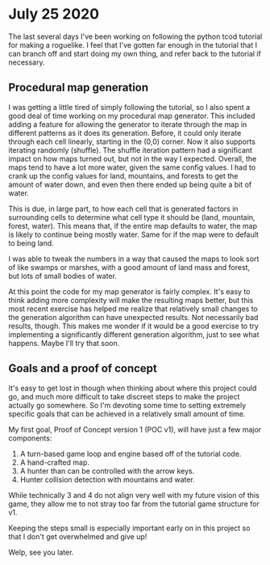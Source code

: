 # July 25 2020
The last several days I've been working on following the python tcod tutorial for making a roguelike. I feel that I've gotten far enough in the tutorial that I can branch off and start doing my own thing, and refer back to the tutorial if necessary.

## Procedural map generation
I was getting a little tired of simply following the tutorial, so I also spent a good deal of time working on my procedural map generator. This included adding a feature for allowing the generator to iterate through the map in different patterns as it does its generation. Before, it could only iterate through each cell linearly, starting in the (0,0) corner. Now it also supports iterating randomly (shuffle). The shuffle iteration pattern had a significant impact on how maps turned out, but not in the way I expected. Overall, the maps tend to have a lot more water, given the same config values. I had to crank up the config values for land, mountains, and forests to get the amount of water down, and even then there ended up being quite a bit of water.

This is due, in large part, to how each cell that is generated factors in surrounding cells to determine what cell type it should be (land, mountain, forest, water). This means that, if the entire map defaults to water, the map is likely to continue being mostly water. Same for if the map were to default to being land.

I was able to tweak the numbers in a way that caused the maps to look sort of like swamps or marshes, with a good amount of land mass and forest, but lots of small bodies of water.

At this point the code for my map generator is fairly complex. It's easy to think adding more complexity will make the resulting maps better, but this most recent exercise has helped me realize that relatively small changes to the generation algorithm can have unexpected results. Not necessarily bad results, though. This makes me wonder if it would be a good exercise to try implementing a significantly different generation algorithm, just to see what happens. Maybe I'll try that soon.

## Goals and a proof of concept
It's easy to get lost in though when thinking about where this project could go, and much more difficult to take discreet steps to make the project actually go somewhere. So I'm devoting some time to setting extremely specific goals that can be achieved in a relatively small amount of time.

My first goal, Proof of Concept version 1 (POC v1), will have just a few major components:
1) A turn-based game loop and engine based off of the tutorial code.
2) A hand-crafted map.
3) A hunter than can be controlled with the arrow keys.
4) Hunter collision detection with mountains and water.

While technically 3 and 4 do not align very well with my future vision of this game, they allow me to not stray too far from the tutorial game structure for v1.

Keeping the steps small is especially important early on in this project so that I don't get overwhelmed and give up!

Welp, see you later.